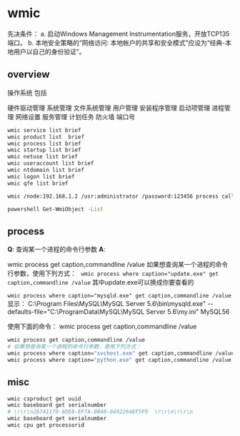 # wmic

先决条件：
a. 启动Windows Management Instrumentation服务，开放TCP135端口。
b. 本地安全策略的“网络访问: 本地帐户的共享和安全模式”应设为“经典-本地用户以自己的身份验证”。

## overview

操作系统 包括

硬件驱动管理
系统管理
文件系统管理
用户管理
安装程序管理
启动项管理
进程管理
网络设置
服务管理
计划任务
防火墙 
端口号

``` bash
wmic service list brief
wmic product list  brief
wmic process list brief
wmic startup list brief
wmic netuse list brief
wmic useraccount list brief
wmic ntdomain list brief
wmic logon list brief
wmic qfe list brief

wmic /node:192.168.1.2 /usr:administrator /password:123456 process call create "cmd.exe /c ipconfig"

powershell Get-WmiObject -List
```
## process


**Q**: 查询某一个进程的命令行参数
**A**: 

 wmic process get caption,commandline /value 如果想查询某一个进程的命令行参数，使用下列方式：
 ` wmic process where caption="update.exe" get caption,commandline /value` 其中update.exe可以换成你要查看的

`wmic process where caption="mysqld.exe" get caption,commandline /value` 
显示：
C:\Program Files\MySQL\MySQL Server 5.6\bin\mysqld.exe" --defaults-file="C:\ProgramData\MySQL\MySQL Server 5.6\my.ini" MySQL56


使用下面的命令：
wmic process get caption,commandline /value


``` bash
wmic process get caption,commandline /value
# 如果想查询某一个进程的命令行参数，使用下列方式：
wmic process where caption="svchost.exe" get caption,commandline /value
wmic process where caption="python.exe" get caption,commandline /value

```

## misc

``` bash
wmic csproduct get uuid
wmic baseboard get serialnumber
# \r\r\n26741179-6DE8-EF7A-0B40-0492264EF5F9  \r\r\n\r\r\n
wmic baseboard get serialnumber
wmic cpu get processorid
```